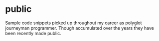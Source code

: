 # public
Sample code snippets picked up throughout my career as polyglot journeyman programmer. Though accumulated over the years they have been recently made public.
